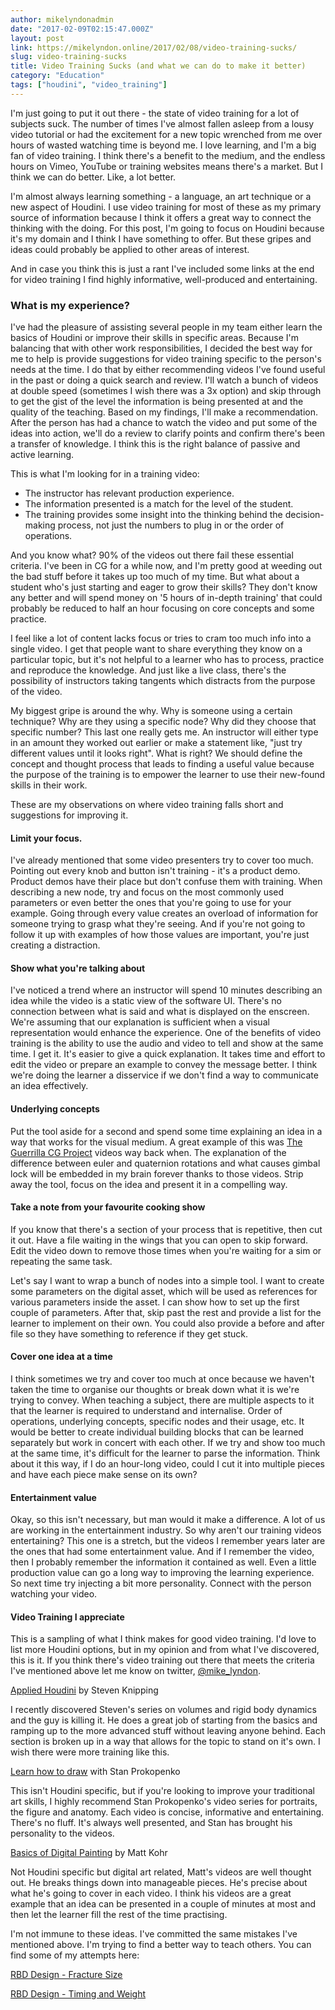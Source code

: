 ```yaml
---
author: mikelyndonadmin
date: "2017-02-09T02:15:47.000Z"
layout: post
link: https://mikelyndon.online/2017/02/08/video-training-sucks/
slug: video-training-sucks
title: Video Training Sucks (and what we can do to make it better)
category: "Education"
tags: ["houdini", "video_training"]
---
```


I'm just going to put it out there - the state of video training for a lot of subjects suck. The number of times I've almost fallen asleep from a lousy video tutorial or had the excitement for a new topic wrenched from me over hours of wasted watching time is beyond me. I love learning, and I'm a big fan of video training. I think there's a benefit to the medium, and the endless hours on Vimeo, YouTube or training websites means there's a market. But I think we can do better. Like, a lot better.

I'm almost always learning something - a language, an art technique or a new aspect of Houdini. I use video training for most of these as my primary source of information because I think it offers a great way to connect the thinking with the doing. For this post, I'm going to focus on Houdini because it's my domain and I think I have something to offer. But these gripes and ideas could probably be applied to other areas of interest.

And in case you think this is just a rant I've included some links at the end for video training I find highly informative, well-produced and entertaining.

### What is my experience?

I've had the pleasure of assisting several people in my team either learn the basics of Houdini or improve their skills in specific areas. Because I'm balancing that with other work responsibilities, I decided the best way for me to help is provide suggestions for video training specific to the person's needs at the time. I do that by either recommending videos I've found useful in the past or doing a quick search and review. I'll watch a bunch of videos at double speed (sometimes I wish there was a 3x option) and skip through to get the gist of the level the information is being presented at and the quality of the teaching. Based on my findings, I'll make a recommendation. After the person has had a chance to watch the video and put some of the ideas into action, we'll do a review to clarify points and confirm there's been a transfer of knowledge. I think this is the right balance of passive and active learning.

This is what I'm looking for in a training video:

- The instructor has relevant production experience.
- The information presented is a match for the level of the student.
- The training provides some insight into the thinking behind the decision-making process, not just the numbers to plug in or the order of operations.

And you know what? 90% of the videos out there fail these essential criteria. I've been in CG for a while now, and I'm pretty good at weeding out the bad stuff before it takes up too much of my time. But what about a student who's just starting and eager to grow their skills? They don't know any better and will spend money on '5 hours of in-depth training' that could probably be reduced to half an hour focusing on core concepts and some practice.

I feel like a lot of content lacks focus or tries to cram too much info into a single video. I get that people want to share everything they know on a particular topic, but it's not helpful to a learner who has to process, practice and reproduce the knowledge. And just like a live class, there's the possibility of instructors taking tangents which distracts from the purpose of the video.

My biggest gripe is around the why. Why is someone using a certain technique? Why are they using a specific node? Why did they choose that specific number? This last one really gets me. An instructor will either type in an amount they worked out earlier or make a statement like, "just try different values until it looks right". What is right? We should define the concept and thought process that leads to finding a useful value because the purpose of the training is to empower the learner to use their new-found skills in their work.

These are my observations on where video training falls short and suggestions for improving it.

#### Limit your focus.

I've already mentioned that some video presenters try to cover too much. Pointing out every knob and button isn't training - it's a product demo. Product demos have their place but don't confuse them with training. When describing a new node, try and focus on the most commonly used parameters or even better the ones that you're going to use for your example. Going through every value creates an overload of information for someone trying to grasp what they're seeing. And if you're not going to follow it up with examples of how those values are important, you're just creating a distraction.

#### Show what you're talking about

I've noticed a trend where an instructor will spend 10 minutes describing an idea while the video is a static view of the software UI. There's no connection between what is said and what is displayed on the enscreen. We're assuming that our explanation is sufficient when a visual representation would enhance the experience. One of the benefits of video training is the ability to use the audio and video to tell and show at the same time. I get it. It's easier to give a quick explanation. It takes time and effort to edit the video or prepare an example to convey the message better. I think we're doing the learner a disservice if we don't find a way to communicate an idea effectively.

#### Underlying concepts

Put the tool aside for a second and spend some time explaining an idea in a way that works for the visual medium. A great example of this was [The Guerrilla CG Project](https://www.youtube.com/watch?v=zc8b2Jo7mno) videos way back when. The explanation of the difference between euler and quaternion rotations and what causes gimbal lock will be embedded in my brain forever thanks to those videos. Strip away the tool, focus on the idea and present it in a compelling way.

#### Take a note from your favourite cooking show

If you know that there's a section of your process that is repetitive, then cut it out. Have a file waiting in the wings that you can open to skip forward. Edit the video down to remove those times when you're waiting for a sim or repeating the same task.

Let's say I want to wrap a bunch of nodes into a simple tool. I want to create some parameters on the digital asset, which will be used as references for various parameters inside the asset. I can show how to set up the first couple of parameters. After that, skip past the rest and provide a list for the learner to implement on their own. You could also provide a before and after file so they have something to reference if they get stuck.

#### Cover one idea at a time

I think sometimes we try and cover too much at once because we haven't taken the time to organise our thoughts or break down what it is we're trying to convey. When teaching a subject, there are multiple aspects to it that the learner is required to understand and internalise. Order of operations, underlying concepts, specific nodes and their usage, etc. It would be better to create individual building blocks that can be learned separately but work in concert with each other. If we try and show too much at the same time, it's difficult for the learner to parse the information. Think about it this way, if I do an hour-long video, could I cut it into multiple pieces and have each piece make sense on its own?

#### Entertainment value

Okay, so this isn't necessary, but man would it make a difference. A lot of us are working in the entertainment industry. So why aren't our training videos entertaining? This one is a stretch, but the videos I remember years later are the ones that had some entertainment value. And if I remember the video, then I probably remember the information it contained as well. Even a little production value can go a long way to improving the learning experience. So next time try injecting a bit more personality. Connect with the person watching your video.

#### Video Training I appreciate

This is a sampling of what I think makes for good video training. I'd love to list more Houdini options, but in my opinion and from what I've discovered, this is it. If you think there's video training out there that meets the criteria I've mentioned above let me know on twitter, [@mike_lyndon](https://twitter.com/mike_lyndon).

[Applied Houdini](http://www.appliedhoudini.com/) by Steven Knipping

I recently discovered Steven's series on volumes and rigid body dynamics and the guy is killing it. He does a great job of starting from the basics and ramping up to the more advanced stuff without leaving anyone behind. Each section is broken up in a way that allows for the topic to stand on it's own. I wish there were more training like this.

[Learn how to draw](http://www.proko.com/) with Stan Prokopenko

This isn't Houdini specific, but if you're looking to improve your traditional art skills, I highly recommend Stan Prokopenko's video series for portraits, the figure and anatomy. Each video is concise, informative and entertaining. There's no fluff. It's always well presented, and Stan has brought his personality to the videos.

[Basics of Digital Painting](https://www.ctrlpaint.com/) by Matt Kohr

Not Houdini specific but digital art related, Matt's videos are well thought out. He breaks things down into manageable pieces. He's precise about what he's going to cover in each video. I think his videos are a great example that an idea can be presented in a couple of minutes at most and then let the learner fill the rest of the time practising.

I'm not immune to these ideas. I've committed the same mistakes I've mentioned above. I'm trying to find a better way to teach others. You can find some of my attempts here:

[RBD Design - Fracture Size](https://mikelyndon.online/2017/01/09/rbd-design-fracture-size/)

[RBD Design - Timing and Weight](https://mikelyndon.online/2017/01/08/rbd_design_timing_and_weight/)
